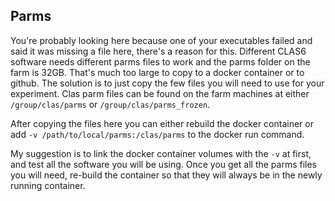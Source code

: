 ## Parms

You're probably looking here because one of your executables failed and said it was missing a file here, there's a reason for this.
Different CLAS6 software needs different parms files to work and the parms folder on the farm is 32GB.
That's much too large to copy to a docker container or to github.
The solution is to just copy the few files you will need to use for your experiment.
Clas parm files can be found on the farm machines at either `/group/clas/parms` or `/group/clas/parms_frozen`.

After copying the files here you can either rebuild the docker container or add `-v /path/to/local/parms:/clas/parms` to the docker run command.

My suggestion is to link the docker container volumes with the `-v` at first, and test all the software you will be using.
Once you get all the parms files you will need, re-build the container so that they will always be in the newly running container.
